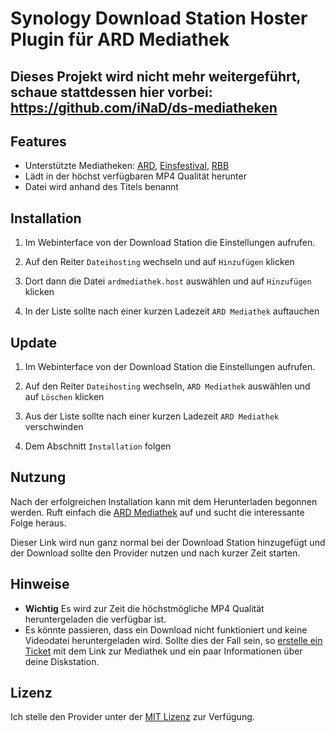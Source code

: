 # Synology Download Station Hoster Plugin für ARD Mediathek

## Dieses Projekt wird nicht mehr weitergeführt, schaue stattdessen hier vorbei: https://github.com/iNaD/ds-mediatheken

## Features
- Unterstützte Mediatheken: [ARD](http://www.ardmediathek.de/), [Einsfestival](http://www.einsfestival.de/mediathek/), [RBB](http://mediathek.rbb-online.de/tv)
- Lädt in der höchst verfügbaren MP4 Qualität herunter
- Datei wird anhand des Titels benannt

## Installation

1. Im Webinterface von der Download Station die Einstellungen aufrufen.

2. Auf den Reiter `Dateihosting` wechseln und auf `Hinzufügen` klicken

3. Dort dann die Datei `ardmediathek.host` auswählen und auf `Hinzufügen` klicken

4. In der Liste sollte nach einer kurzen Ladezeit `ARD Mediathek` auftauchen

## Update

1. Im Webinterface von der Download Station die Einstellungen aufrufen.

2. Auf den Reiter `Dateihosting` wechseln, `ARD Mediathek` auswählen und auf `Löschen` klicken

4. Aus der Liste sollte nach einer kurzen Ladezeit `ARD Mediathek` verschwinden

5. Dem Abschnitt `Installation` folgen

## Nutzung

Nach der erfolgreichen Installation kann mit dem Herunterladen begonnen werden.
Ruft einfach die [ARD Mediathek](http://www.ardmediathek.de/) auf und sucht die interessante Folge heraus.

Dieser Link wird nun ganz normal bei der Download Station hinzugefügt und der Download sollte den Provider nutzen und nach kurzer Zeit starten.

## Hinweise

- **Wichtig** Es wird zur Zeit die höchstmögliche MP4 Qualität heruntergeladen die verfügbar ist.
- Es könnte passieren, dass ein Download nicht funktioniert und keine Videodatei heruntergeladen wird. Sollte dies der Fall sein, so [erstelle ein Ticket](https://github.com/iNaD/download-station-ardmediathek/issues/new) mit dem Link zur Mediathek und ein paar Informationen über deine Diskstation.

## Lizenz

Ich stelle den Provider unter der [MIT Lizenz](http://opensource.org/licenses/MIT) zur Verfügung.
